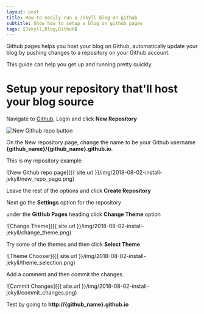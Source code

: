 ```yaml
---
layout: post
title: How to easily run a Jekyll blog on github
subtitle: Show how to setup a blog on github pages
tags: [Jekyll,Blog,Github]
---
```


Github pages helps you host your blog on Github, automatically update your blog by pushing changes to a repository on your Github account.

This guide can help you get up and running pretty quickly.

# Setup your repository that'll host your blog source

Navigate to [Github](http://github.com), Login and click **New Repository**

![New Github repo button]({{site.baseurl}}/assets/images/2018-08-02-install-jekyll/new_repo_button.png)

On the New repository page, change the name to be your Github username **{github_name}/{github_name}.github.io**.

This is my repository example

![New Github repo page]({{ site.url }}/img/2018-08-02-install-jekyll/new_repo_page.png)

Leave the rest of the options and click **Create Repository**

Next go the **Settings** option for the repository

under the **GitHub Pages** heading click **Change Theme** option

![Change Theme]({{ site.url }}/img/2018-08-02-install-jekyll/change_theme.png)

Try some of the themes and then click **Select Theme**

![Theme Chooser]({{ site.url }}/img/2018-08-02-install-jekyll/theme_selection.png)

Add a comment and then commit the changes

![Commit Changes]({{ site.url }}/img/2018-08-02-install-jekyll/commit_changes.png)

Test by going to **http://{github_name}.github.io**
